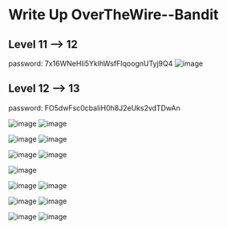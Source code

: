 # Write Up OverTheWire--Bandit

## Level 11 --> 12

password: 7x16WNeHIi5YkIhWsfFIqoognUTyj9Q4
![image](https://github.com/user-attachments/assets/fe95e8bc-2305-4671-b74f-2bbab0051623)

## Level 12 --> 13
password: FO5dwFsc0cbaIiH0h8J2eUks2vdTDwAn

![image](https://github.com/user-attachments/assets/8920ba5f-5141-402b-9b94-27fd59fea8f3)
![image](https://github.com/user-attachments/assets/555dfca0-1991-4b16-aec9-78eafb383fe5)


![image](https://github.com/user-attachments/assets/e0aabfa0-a632-4672-b7ea-5ecc1c02c68f)
![image](https://github.com/user-attachments/assets/e4653ab0-6103-421e-9f89-26c3c7d5519a)


![image](https://github.com/user-attachments/assets/cc0765a4-6647-4292-a367-a54500c34f6c)
![image](https://github.com/user-attachments/assets/1437269b-e94e-4bf5-817e-ab57fb335a11)

![image](https://github.com/user-attachments/assets/f0ae242d-2a91-4696-9a21-5af324971b84)


![image](https://github.com/user-attachments/assets/17dd5d6e-20bd-4455-b0bf-3bee278dffd1)
![image](https://github.com/user-attachments/assets/b7f286a3-8106-4289-92b7-8ac6c30d109c)

![image](https://github.com/user-attachments/assets/a2345821-8e73-4fcf-9660-9558af50078d)
![image](https://github.com/user-attachments/assets/90222ece-ce83-49e9-a272-caabb64d0c51)


![image](https://github.com/user-attachments/assets/95db42e6-ef24-4664-bc43-0074345a464f)
![image](https://github.com/user-attachments/assets/55fb1246-f404-4b7c-b5be-62883940e43e)

